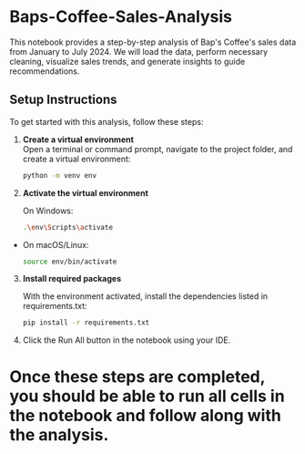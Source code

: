 # Baps-Coffee-Sales-Analysis

This notebook provides a step-by-step analysis of Bap's Coffee's sales data from January to July 2024. We will load the data, perform necessary cleaning, visualize sales trends, and generate insights to guide recommendations.

## Setup Instructions

To get started with this analysis, follow these steps:

1. **Create a virtual environment**  
   Open a terminal or command prompt, navigate to the project folder, and create a virtual environment:
   ```bash
   python -m venv env

2. **Activate the virtual environment**

   On Windows:
   ```bash
   .\env\Scripts\activate
-
   On macOS/Linux:
   ```bash
   source env/bin/activate
3. **Install required packages**

   With the environment activated, install the dependencies listed in requirements.txt:
   ```bash
   pip install -r requirements.txt

4. Click the Run All button in the notebook using your IDE.

# Once these steps are completed, you should be able to run all cells in the notebook and follow along with the analysis.



